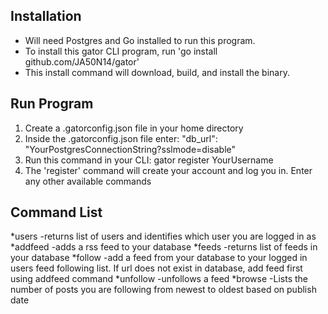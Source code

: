 
## Installation
* Will need Postgres and Go installed to run this program.
* To install this gator CLI program, run 'go install github.com/JA50N14/gator'
* This install command will download, build, and install the binary.

## Run Program
1. Create a .gatorconfig.json file in your home directory
2. Inside the .gatorconfig.json file enter:
"db_url": "YourPostgresConnectionString?sslmode=disable"
3. Run this command in your CLI: gator register YourUsername
4. The 'register' command will create your account and log you in. Enter any other available commands


## Command List
*users -returns list of users and identifies which user you are logged in as
*addfeed <name> <url> -adds a rss feed to your database
*feeds -returns list of feeds in your database
*follow <url> -add a feed from your database to your logged in users feed following list. If url does not exist in database, add feed first using addfeed command
*unfollow <url> -unfollows a feed
*browse <int> -Lists the number of posts you are following from newest to oldest based on publish date
